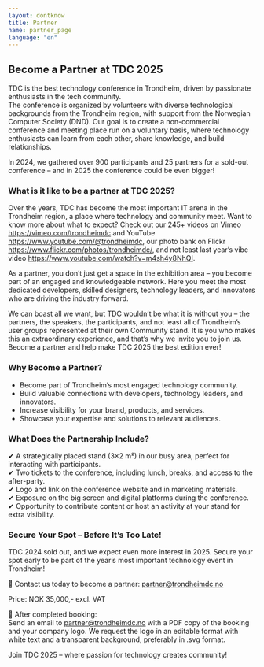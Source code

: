 ```yaml
---
layout: dontknow
title: Partner
name: partner_page
language: "en"
---
```


## Become a Partner at TDC 2025

TDC is the best technology conference in Trondheim, driven by passionate enthusiasts in the tech community.  
The conference is organized by volunteers with diverse technological backgrounds from the Trondheim region, with support from the Norwegian Computer Society (DND). Our goal is to create a non-commercial conference and meeting place run on a voluntary basis, where technology enthusiasts can learn from each other, share knowledge, and build relationships.

In 2024, we gathered over 900 participants and 25 partners for a sold-out conference – and in 2025 the conference could be even bigger!

### What is it like to be a partner at TDC 2025?

Over the years, TDC has become the most important IT arena in the Trondheim region, a place where technology and community meet. Want to know more about what to expect? Check out our 245+ videos on Vimeo https://vimeo.com/trondheimdc and YouTube https://www.youtube.com/@trondheimdc, our photo bank on Flickr https://www.flickr.com/photos/trondheimdc/, and not least last year’s vibe video https://www.youtube.com/watch?v=m4sh4y8NhQI.

As a partner, you don’t just get a space in the exhibition area – you become part of an engaged and knowledgeable network. Here you meet the most dedicated developers, skilled designers, technology leaders, and innovators who are driving the industry forward.

We can boast all we want, but TDC wouldn’t be what it is without you – the partners, the speakers, the participants, and not least all of Trondheim’s user groups represented at their own Community stand. It is you who makes this an extraordinary experience, and that’s why we invite you to join us. Become a partner and help make TDC 2025 the best edition ever!

### Why Become a Partner?

- Become part of Trondheim’s most engaged technology community.
- Build valuable connections with developers, technology leaders, and innovators.
- Increase visibility for your brand, products, and services.
- Showcase your expertise and solutions to relevant audiences.

### What Does the Partnership Include?

✔ A strategically placed stand (3×2 m²) in our busy area, perfect for interacting with participants.  
✔ Two tickets to the conference, including lunch, breaks, and access to the after-party.  
✔ Logo and link on the conference website and in marketing materials.  
✔ Exposure on the big screen and digital platforms during the conference.  
✔ Opportunity to contribute content or host an activity at your stand for extra visibility.

### Secure Your Spot – Before It’s Too Late!

TDC 2024 sold out, and we expect even more interest in 2025. Secure your spot early to be part of the year’s most important technology event in Trondheim!

📩 Contact us today to become a partner: partner@trondheimdc.no

Price: NOK 35,000,- excl. VAT

📌 After completed booking:  
Send an email to partner@trondheimdc.no with a PDF copy of the booking and your company logo. We request the logo in an editable format with white text and a transparent background, preferably in .svg format.

Join TDC 2025 – where passion for technology creates community!